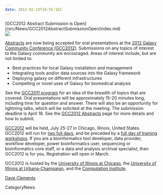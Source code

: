 ```yaml
---
date: 2012-02-13T19:55:16Z
---
```

<div class='newsItemHeader'>[GCC2012 Abstract Submission is Open](/src/News/GCC2012AbstractSubmissionOpen/index.md)</div>

<div class='right'><a href='/Events/GCC2012/Abstracts'><img src='/Events/GCC2012/GCC2012Logo200.png' /></a></div>

[Abstracts](/src/Events/GCC2012/Abstracts/index.md) are now being accepted for oral presentations at the [2012 Galaxy Community Conference (GCC2012)](/src/Events/GCC2012/index.md).  Submissions on any topics of interest to the Galaxy community are encouraged. Areas of interest include, but are not limited to:

* Best practices for local Galaxy installation and management
* Integrating tools and/or data sources into the Galaxy framework
* Deploying galaxy on different infrastructures
* Compelling or novel uses of Galaxy for biomedical analysis 

See the [GCC2011 program](/src/Events/GCC2011/index.md) for an idea of the breadth of topics that are covered. Oral presentations will be approximately 15-20 minutes long, including time for question and answer. There will also be an opportunity for lightning talks, which will be solicited at the meeting.  The submission deadline is April 16.  See the [GCC2012 Abstracts](/src/Events/GCC2012/Abstracts/index.md) page for more details and how to submit.

[GCC2012](/src/Events/GCC2012/index.md) will be held, July 25-27 in Chicago, Illinois, United States.  GCC2012 will run for [two full days](/src/Events/GCC2012/Program/index.md), and be preceded by a [full day of training workshops](/src/Events/GCC2012/Program/index.md).  If you are a bioinformatics tool developer, data provider, workflow developer, power bioinformatics user, sequencing or bioinformatics core staff, or a data and analysis archival specialist, then GCC2012 is for you.  Registration will open in March.

GCC2012 is hosted by the [University of Illinois at Chicago](http://uic.edu/), the [University of Illinois at Urbana-Champaign](http://illinois.edu/), and the [Computation Institute](http://www.ci.anl.gov/).

[Dave Clements](/src/DaveClements/index.md)


CategoryNews
